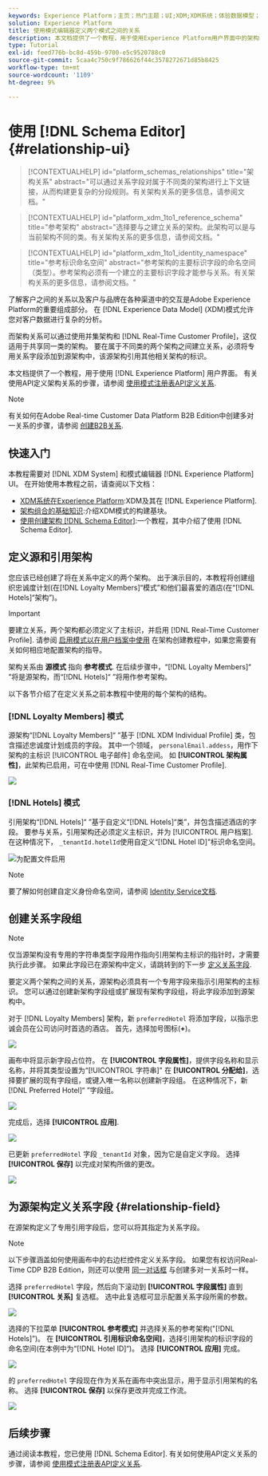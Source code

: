 ```yaml
---
keywords: Experience Platform；主页；热门主题；UI;XDM;XDM系统；体验数据模型；体验数据模型；体验数据模型；数据模型；数据模型；架构编辑器；架构编辑器；架构；架构；架构；创建；关系；参考；引用；
solution: Experience Platform
title: 使用模式编辑器定义两个模式之间的关系
description: 本文档提供了一个教程，用于使用Experience Platform用户界面中的架构编辑器定义两个架构之间的关系。
type: Tutorial
exl-id: feed776b-bc8d-459b-9700-e5c9520788c0
source-git-commit: 5caa4c750c9f786626f44c3578272671d85b8425
workflow-type: tm+mt
source-wordcount: '1109'
ht-degree: 9%

---
```


# 使用 [!DNL Schema Editor] {#relationship-ui}

>[!CONTEXTUALHELP]
>id="platform_schemas_relationships"
>title="架构关系"
>abstract="可以通过关系字段对属于不同类的架构进行上下文链接，从而构建更复杂的分段规则。有关架构关系的更多信息，请参阅文档。"

>[!CONTEXTUALHELP]
>id="platform_xdm_1to1_reference_schema"
>title="参考架构"
>abstract="选择要与之建立关系的架构。此架构可以是与当前架构不同的类。有关架构关系的更多信息，请参阅文档。"

>[!CONTEXTUALHELP]
>id="platform_xdm_1to1_identity_namespace"
>title="参考标识命名空间"
>abstract="参考架构的主要标识字段的命名空间（类型）。参考架构必须有一个建立的主要标识字段才能参与关系。有关架构关系的更多信息，请参阅文档。"

了解客户之间的关系以及客户与品牌在各种渠道中的交互是Adobe Experience Platform的重要组成部分。 在 [!DNL Experience Data Model] (XDM)模式允许您对客户数据进行复杂的分析。

而架构关系可以通过使用并集架构和 [!DNL Real-Time Customer Profile]，这仅适用于共享同一类的架构。 要在属于不同类的两个架构之间建立关系，必须将专用关系字段添加到源架构中，该源架构引用其他相关架构的标识。

本文档提供了一个教程，用于使用 [!DNL Experience Platform] 用户界面。 有关使用API定义架构关系的步骤，请参阅 [使用模式注册表API定义关系](relationship-api.md).

>[!NOTE]
>
>有关如何在Adobe Real-time Customer Data Platform B2B Edition中创建多对一关系的步骤，请参阅 [创建B2B关系](./relationship-b2b.md).

## 快速入门

本教程需要对 [!DNL XDM System] 和模式编辑器 [!DNL Experience Platform] UI。 在开始使用本教程之前，请查阅以下文档：

* [XDM系统在Experience Platform](../home.md):XDM及其在 [!DNL Experience Platform].
* [架构组合的基础知识](../schema/composition.md):介绍XDM模式的构建基块。
* [使用创建架构 [!DNL Schema Editor]](create-schema-ui.md):一个教程，其中介绍了使用 [!DNL Schema Editor].

## 定义源和引用架构

您应该已经创建了将在关系中定义的两个架构。 出于演示目的，本教程将创建组织忠诚度计划(在[!DNL Loyalty Members]“模式”和他们最喜爱的酒店(在“[!DNL Hotels]“架构”)。

>[!IMPORTANT]
>
>要建立关系，两个架构都必须定义了主标识，并启用 [!DNL Real-Time Customer Profile]. 请参阅 [启用模式以在用户档案中使用](./create-schema-ui.md#profile) 在架构创建教程中，如果您需要有关如何相应地配置架构的指导。

架构关系由 **源模式** 指向 **参考模式**. 在后续步骤中，“[!DNL Loyalty Members]“ ”将是源架构，而“[!DNL Hotels]“ ”将用作参考架构。

以下各节介绍了在定义关系之前本教程中使用的每个架构的结构。

### [!DNL Loyalty Members] 模式

源架构“[!DNL Loyalty Members]“ ”基于 [!DNL XDM Individual Profile] 类，包含描述忠诚度计划成员的字段。 其中一个领域， `personalEmail.addess`，用作下架构的主标识 [!UICONTROL 电子邮件] 命名空间。 如 **[!UICONTROL 架构属性]**，此架构已启用，可在中使用 [!DNL Real-Time Customer Profile].

![](../images/tutorials/relationship/loyalty-members.png)

### [!DNL Hotels] 模式

引用架构“[!DNL Hotels]“ ”基于自定义“[!DNL Hotels]“类”，并包含描述酒店的字段。 要参与关系，引用架构还必须定义主标识，并为 [!UICONTROL 用户档案]. 在这种情况下， `_tenantId.hotelId`使用自定义“[!DNL Hotel ID]&quot;标识命名空间。

![为配置文件启用](../images/tutorials/relationship/hotels.png)

>[!NOTE]
>
>要了解如何创建自定义身份命名空间，请参阅 [Identity Service文档](../../identity-service/namespaces.md#manage-namespaces).

## 创建关系字段组

>[!NOTE]
>
>仅当源架构没有专用的字符串类型字段用作指向引用架构主标识的指针时，才需要执行此步骤。 如果此字段已在源架构中定义，请跳转到的下一步 [定义关系字段](#relationship-field).

要定义两个架构之间的关系，源架构必须具有一个专用字段来指示引用架构的主标识。 您可以通过创建新架构字段组或扩展现有架构字段组，将此字段添加到源架构中。

对于 [!DNL Loyalty Members] 架构，新 `preferredHotel` 将添加字段，以指示忠诚会员在公司访问时首选的酒店。 首先，选择加号图标(**+**)。

![](../images/tutorials/relationship/loyalty-add-field.png)

画布中将显示新字段占位符。 在 **[!UICONTROL 字段属性]**，提供字段名称和显示名称，并将其类型设置为“[!UICONTROL 字符串]&quot; 在 **[!UICONTROL 分配给]**，选择要扩展的现有字段组，或键入唯一名称以创建新字段组。 在这种情况下，新[!DNL Preferred Hotel]“ ”字段组。

![](../images/tutorials/relationship/relationship-field-details.png)

完成后，选择 **[!UICONTROL 应用]**.

![](../images/tutorials/relationship/relationship-field-apply.png)

已更新 `preferredHotel` 字段 `_tenantId` 对象，因为它是自定义字段。 选择 **[!UICONTROL 保存]** 以完成对架构所做的更改。

![](../images/tutorials/relationship/relationship-field-save.png)

## 为源架构定义关系字段 {#relationship-field}

在源架构定义了专用引用字段后，您可以将其指定为关系字段。

>[!NOTE]
>
>以下步骤涵盖如何使用画布中的右边栏控件定义关系字段。 如果您有权访问Real-Time CDP B2B Edition，则还可以使用 [同一对话框](./relationship-b2b.md#relationship-field) 与创建多对一关系时一样。

选择 `preferredHotel` 字段，然后向下滚动到 **[!UICONTROL 字段属性]** 直到 **[!UICONTROL 关系]** 复选框。 选中此复选框可显示配置关系字段所需的参数。

![](../images/tutorials/relationship/relationship-checkbox.png)

选择的下拉菜单 **[!UICONTROL 参考模式]** 并选择关系的参考架构(&quot;[!DNL Hotels]”)。 在 **[!UICONTROL 引用标识命名空间]**，选择引用架构的标识字段的命名空间(在本例中为“[!DNL Hotel ID]“)。 选择 **[!UICONTROL 应用]** 完成。

![](../images/tutorials/relationship/reference-schema-id-namespace.png)

的 `preferredHotel` 字段现在作为关系在画布中突出显示，用于显示引用架构的名称。 选择 **[!UICONTROL 保存]** 以保存更改并完成工作流。

![](../images/tutorials/relationship/relationship-save.png)

## 后续步骤

通过阅读本教程，您已使用 [!DNL Schema Editor]. 有关如何使用API定义关系的步骤，请参阅 [使用模式注册表API定义关系](relationship-api.md).
